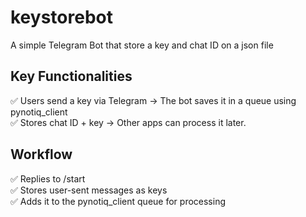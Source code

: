 # keystorebot
A simple Telegram Bot that store a key and chat ID on a json file

## Key Functionalities
✅ Users send a key via Telegram → The bot saves it in a queue using pynotiq_client <br/>
✅ Stores chat ID + key → Other apps can process it later.

## Workflow

✅ Replies to /start <br/>
✅ Stores user-sent messages as keys <br/>
✅ Adds it to the pynotiq_client queue for processing